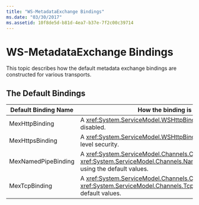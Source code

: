 ```yaml
---
title: "WS-MetadataExchange Bindings"
ms.date: "03/30/2017"
ms.assetid: 10f8de5d-b81d-4ea7-b37e-7f2c00c39714
---
```

# WS-MetadataExchange Bindings
This topic describes how the default metadata exchange bindings are constructed for various transports.  
  
## The Default Bindings  
  
|Default Binding Name|How the binding is constructed|  
|--------------------------|------------------------------------|  
|MexHttpBinding|A <xref:System.ServiceModel.WSHttpBinding> with transport-level security disabled.|  
|MexHttpsBinding|A <xref:System.ServiceModel.WSHttpBinding> that supports transport-level security.|  
|MexNamedPipeBinding|A  <xref:System.ServiceModel.Channels.CustomBinding> with a <xref:System.ServiceModel.Channels.NamedPipeTransportBindingElement> using the default values.|  
|MexTcpBinding|A <xref:System.ServiceModel.Channels.CustomBinding> with a <xref:System.ServiceModel.Channels.TcpTransportBindingElement> using default values.|
